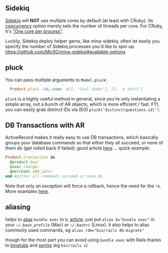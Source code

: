 ## Sidekiq

[Sidekiq](https://github.com/mperham/sidekiq) will **NOT** use multiple cores by default (at least with CRuby).  Its [concurrency](https://github.com/mperham/sidekiq/wiki/Advanced-Options#concurrency) option merely sets the number of threads per core.  For CRuby, it's ["One core per process"](https://github.com/mperham/sidekiq/issues/1244#issuecomment-26136518).

Luckily, Sidekiq deploy helper gems, like mina-sidekiq, often let easily you specify the number of Sidekiq processes you'd like to spin up: https://github.com/Mic92/mina-sidekiq#available-options

## pluck

You can pass multiple arguments to `Model.pluck`:

``` ruby 
  Product.pluck :id,:name  #[1, "Cool shoes"], [2, "a shirt"]
```

`pluck` is a highly useful method in general, since you're only instantiating a simple array, not a bunch of AR objects, which is more efficient / fast.  FYI, you can easily grab distinct IDs via (EG) `pluck('distinct(questions.id)')`.

## DB Transactions with AR

ActiveRecord makes it really easy to use DB transactions, which basically groups your database commands so that either they all succeed, or none of them do (get rolled back if failed); good article [here](http://vaidehijoshi.github.io/blog/2015/08/18/safer-sql-using-activerecord-transactions/) ... quick example:

``` ruby
Product.transaction do
  @product.buy!
  @user.charge!
  @merchant.add_sale!
end #either all commands succeed or none do
```

Note that only an exception will force a rollback, hence the need for the `!`s.  More examples [here](http://api.rubyonrails.org/classes/ActiveRecord/Transactions/ClassMethods.html).

## aliasing

helps to [alias](https://en.wikipedia.org/wiki/Alias_(command)) `bundle exec` to `b`; [article](https://coderwall.com/p/my5veg/shell-alias-to-stop-writing-bundle-exec).  just put `alias b="bundle exec"` in your `~/.bash_profile` (Mac) or `~/.bashrc` (Linux).  it also helps to alias commonly used commands, eg `alias rdm="bin/rails db:migrate"`

though for the most part you can avoid using `bundle exec` with Rails thanks to [binstubs](https://github.com/rbenv/rbenv/wiki/Understanding-binstubs) and [spring](https://github.com/rails/spring) (eg `bin/rails s`)
